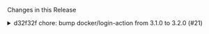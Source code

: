Changes in this Release

<details><summary>d32f32f chore: bump docker/login-action from 3.1.0 to 3.2.0 (#21)</summary>
chore: bump docker/login-action from 3.1.0 to 3.2.0 (#21)

Bumps [docker/login-action](https://github.com/docker/login-action) from
3.1.0 to 3.2.0.
<details>
<summary>Release notes</summary>
<p><em>Sourced from <a
href="https://github.com/docker/login-action/releases">docker/login-action's
releases</a>.</em></p>
<blockquote>
<h2>v3.2.0</h2>
<ul>
<li>Improve missing username/password by <a
href="https://github.com/Frankkkkk"><code>@​Frankkkkk</code></a> in <a
href="https://redirect.github.com/docker/login-action/pull/706">docker/login-action#706</a></li>
<li>Bump <code>@​docker/actions-toolkit</code> from 0.18.0 to 0.24.0 in
<a
href="https://redirect.github.com/docker/login-action/pull/715">docker/login-action#715</a>
<a
href="https://redirect.github.com/docker/login-action/pull/721">docker/login-action#721</a></li>
<li>Bump aws-sdk-dependencies to 3.583.0 in <a
href="https://redirect.github.com/docker/login-action/pull/720">docker/login-action#720</a></li>
<li>Bump undici from 5.28.3 to 5.28.4 in <a
href="https://redirect.github.com/docker/login-action/pull/694">docker/login-action#694</a></li>
</ul>
<p><strong>Full Changelog</strong>: <a
href="https://github.com/docker/login-action/compare/v3.1.0...v3.2.0">https://github.com/docker/login-action/compare/v3.1.0...v3.2.0</a></p>
</blockquote>
</details>
<details>
<summary>Commits</summary>
<ul>
<li><a
href="https://github.com/docker/login-action/commit/0d4c9c5ea7693da7b068278f7b52bda2a190a446"><code>0d4c9c5</code></a>
Merge pull request <a
href="https://redirect.github.com/docker/login-action/issues/722">#722</a>
from crazy-max/update-readme</li>
<li><a
href="https://github.com/docker/login-action/commit/b29e14f6a983abc16efafe71e083f4b1ba2b1e5b"><code>b29e14f</code></a>
add contributing section to README</li>
<li><a
href="https://github.com/docker/login-action/commit/218a70c516af2f25cb9fc1e5a14a5a3576e7093f"><code>218a70c</code></a>
Merge pull request <a
href="https://redirect.github.com/docker/login-action/issues/721">#721</a>
from docker/dependabot/npm_and_yarn/docker/actions-to...</li>
<li><a
href="https://github.com/docker/login-action/commit/b8200806cfe29e3355c44f34309b26916aae48f6"><code>b820080</code></a>
build(deps): bump <code>@​docker/actions-toolkit</code> from 0.23.0 to
0.24.0</li>
<li><a
href="https://github.com/docker/login-action/commit/27530a9fbbe988616da1dc41b4a8072f949d8042"><code>27530a9</code></a>
Merge pull request <a
href="https://redirect.github.com/docker/login-action/issues/720">#720</a>
from docker/dependabot/npm_and_yarn/aws-sdk-dependenc...</li>
<li><a
href="https://github.com/docker/login-action/commit/d072a60421ee5ac6ee763e9306c27f92e8ce5a20"><code>d072a60</code></a>
chore: update generated content</li>
<li><a
href="https://github.com/docker/login-action/commit/7c627b5124287958ac76b37cc2d94f1c9ef72aaa"><code>7c627b5</code></a>
build(deps): bump the aws-sdk-dependencies group across 1 directory with
2 up...</li>
<li><a
href="https://github.com/docker/login-action/commit/787cfc66231286ca823ebc099f52001f53aa8f42"><code>787cfc6</code></a>
Merge pull request <a
href="https://redirect.github.com/docker/login-action/issues/694">#694</a>
from docker/dependabot/npm_and_yarn/undici-5.28.4</li>
<li><a
href="https://github.com/docker/login-action/commit/8e66e916f8ed83b241171904f8e1b9e0a83070bc"><code>8e66e91</code></a>
chore: update generated content</li>
<li><a
href="https://github.com/docker/login-action/commit/5ba5e97350e175e4c4e222569e6746675408a75c"><code>5ba5e97</code></a>
build(deps): bump undici from 5.28.3 to 5.28.4</li>
<li>Additional commits viewable in <a
href="https://github.com/docker/login-action/compare/v3.1.0...v3.2.0">compare
view</a></li>
</ul>
</details>
<br />


[![Dependabot compatibility
score](https://dependabot-badges.githubapp.com/badges/compatibility_score?dependency-name=docker/login-action&package-manager=github_actions&previous-version=3.1.0&new-version=3.2.0)](https://docs.github.com/en/github/managing-security-vulnerabilities/about-dependabot-security-updates#about-compatibility-scores)

Dependabot will resolve any conflicts with this PR as long as you don't
alter it yourself. You can also trigger a rebase manually by commenting
`@dependabot rebase`.

[//]: # (dependabot-automerge-start)
[//]: # (dependabot-automerge-end)

---

<details>
<summary>Dependabot commands and options</summary>
<br />

You can trigger Dependabot actions by commenting on this PR:
- `@dependabot rebase` will rebase this PR
- `@dependabot recreate` will recreate this PR, overwriting any edits
that have been made to it
- `@dependabot merge` will merge this PR after your CI passes on it
- `@dependabot squash and merge` will squash and merge this PR after
your CI passes on it
- `@dependabot cancel merge` will cancel a previously requested merge
and block automerging
- `@dependabot reopen` will reopen this PR if it is closed
- `@dependabot close` will close this PR and stop Dependabot recreating
it. You can achieve the same result by closing it manually
- `@dependabot show <dependency name> ignore conditions` will show all
of the ignore conditions of the specified dependency
- `@dependabot ignore this major version` will close this PR and stop
Dependabot creating any more for this major version (unless you reopen
the PR or upgrade to it yourself)
- `@dependabot ignore this minor version` will close this PR and stop
Dependabot creating any more for this minor version (unless you reopen
the PR or upgrade to it yourself)
- `@dependabot ignore this dependency` will close this PR and stop
Dependabot creating any more for this dependency (unless you reopen the
PR or upgrade to it yourself)


</details>

Signed-off-by: dependabot[bot] <support@github.com>
Co-authored-by: dependabot[bot] <49699333+dependabot[bot]@users.noreply.github.com></details>